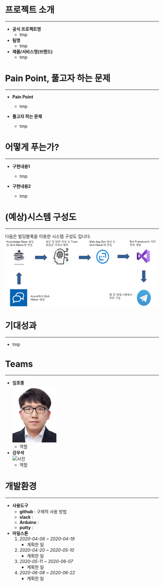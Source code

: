 # 프로젝트 소개
---
- **공식 프로젝트명**
    - tmp
- **팀명**
    - tmp
- **제품/서비스명(브랜드)**
    - tmp

# Pain Point, 풀고자 하는 문제
---
- **Pain Point**
    - tmp

- **풀고자 하는 문제**
    - tmp

# 어떻게 푸는가?
---
- **구현내용1**
  - tmp

- **구현내용2**
  - tmp

# (예상)시스템 구성도
---
다음은 빌딩블록을 이용한 시스템 구성도 입니다.
<br>![시스템 구성도](./image/시스템구조도.png)

# 기대성과
---
- tmp


# Teams
---
- **임호종**
<br>![사진](./image/20151598임호종.png)
    - 역할
- **강우석**
<br>![사진](./image/20151516강우석.)
    - 역할


# 개발환경
---
- **사용도구**
  - **github** : 구체적 사용 방법
  - **slack** :
  - **Arduino** :
  - **putty** :
- **마일스톤**
    1. *2020-04-06 ~ 2020-04-19*
        - 계획한 일
    2. *2020-04-20 ~ 2020-05-10*
        - 계획한 일
    3. *2020-05-11 ~ 2020-06-07*
        - 계획한 일
    4. *2020-06-08 ~ 2020-06-22*
        - 계획한 일
